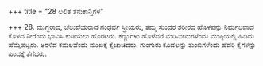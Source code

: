 +++
title = "28 ಲಲಿತ ತನುಕಾನ್ತಿಗಳ"

+++
28. ಮುಗ್ಧರಾದ, ಚೆಲುವೆಯರಾದ ಗಂಧರ್ವ ಸ್ತ್ರೀಯರು, ತಮ್ಮ ಸುಂದರ ಶರೀರದ ಹೊಳಪನ್ನು ನಿರ್ಮಲವಾದ ಕೊಳದ ನೀರೆಂದು ಭಾವಿಸಿ ಕುಡಿಯಲು ಹೊರಟರು. ಕಣ್ಣುಗಳು ಹೊಳೆದರೆ ಮರಿಮೀನುಗಳೆಂದು ಮುಷ್ಠಿಯಲ್ಲಿ ಹಿಡಿದು ಹೆಮ್ಮೆಪಟ್ಟರು. ಅರಳಿದ  ಕಮಲವೆಂದು ಮುಖಕ್ಕೆ ಕೈಚಾಚಿದರು. ಗುಂಗುರು ಕೂದಲನ್ನು ತುಂಬಿಗಳೆಂದು ಹೆದರಿ ಕೈಗಳನ್ನು ಹಿಂದಕ್ಕೆ  ತೆಗೆದರು.